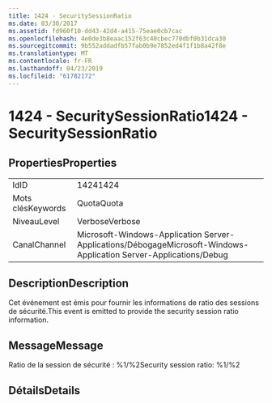 ```yaml
---
title: 1424 - SecuritySessionRatio
ms.date: 03/30/2017
ms.assetid: fd960f10-dd43-42d4-a415-75eae0cb7cac
ms.openlocfilehash: 4e0de3b8eaac152f63c40cbec770dbf0b31dca30
ms.sourcegitcommit: 9b552addadfb57fab0b9e7852ed4f1f1b8a42f8e
ms.translationtype: MT
ms.contentlocale: fr-FR
ms.lasthandoff: 04/23/2019
ms.locfileid: "61782172"
---
```

# <a name="1424---securitysessionratio"></a><span data-ttu-id="77127-102">1424 - SecuritySessionRatio</span><span class="sxs-lookup"><span data-stu-id="77127-102">1424 - SecuritySessionRatio</span></span>
## <a name="properties"></a><span data-ttu-id="77127-103">Properties</span><span class="sxs-lookup"><span data-stu-id="77127-103">Properties</span></span>  
  
|||  
|-|-|  
|<span data-ttu-id="77127-104">Id</span><span class="sxs-lookup"><span data-stu-id="77127-104">ID</span></span>|<span data-ttu-id="77127-105">1424</span><span class="sxs-lookup"><span data-stu-id="77127-105">1424</span></span>|  
|<span data-ttu-id="77127-106">Mots clés</span><span class="sxs-lookup"><span data-stu-id="77127-106">Keywords</span></span>|<span data-ttu-id="77127-107">Quota</span><span class="sxs-lookup"><span data-stu-id="77127-107">Quota</span></span>|  
|<span data-ttu-id="77127-108">Niveau</span><span class="sxs-lookup"><span data-stu-id="77127-108">Level</span></span>|<span data-ttu-id="77127-109">Verbose</span><span class="sxs-lookup"><span data-stu-id="77127-109">Verbose</span></span>|  
|<span data-ttu-id="77127-110">Canal</span><span class="sxs-lookup"><span data-stu-id="77127-110">Channel</span></span>|<span data-ttu-id="77127-111">Microsoft-Windows-Application Server-Applications/Débogage</span><span class="sxs-lookup"><span data-stu-id="77127-111">Microsoft-Windows-Application Server-Applications/Debug</span></span>|  
  
## <a name="description"></a><span data-ttu-id="77127-112">Description</span><span class="sxs-lookup"><span data-stu-id="77127-112">Description</span></span>  
 <span data-ttu-id="77127-113">Cet événement est émis pour fournir les informations de ratio des sessions de sécurité.</span><span class="sxs-lookup"><span data-stu-id="77127-113">This event is emitted to provide the security session ratio information.</span></span>  
  
## <a name="message"></a><span data-ttu-id="77127-114">Message</span><span class="sxs-lookup"><span data-stu-id="77127-114">Message</span></span>  
 <span data-ttu-id="77127-115">Ratio de la session de sécurité : %1/%2</span><span class="sxs-lookup"><span data-stu-id="77127-115">Security session ratio: %1/%2</span></span>  
  
## <a name="details"></a><span data-ttu-id="77127-116">Détails</span><span class="sxs-lookup"><span data-stu-id="77127-116">Details</span></span>
